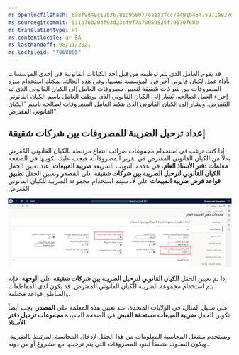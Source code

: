 ```yaml
---
ms.openlocfilehash: 6a8f9d49c12b36781d958077eaea3fcc7a491b45475971a927d939735da8f3bd
ms.sourcegitcommit: 511a76b204f93d23cf9f7a70059525f79170f6bb
ms.translationtype: HT
ms.contentlocale: ar-SA
ms.lasthandoff: 08/11/2021
ms.locfileid: "7068005"
---
```

قد يقوم العامل الذي يتم توظيفه من قِبل أحد الكيانات القانونية في إحدى المؤسسات بأداء عمل لكيان قانوني آخر في المؤسسة نفسها. وفي هذه الحالة، يمكنك استخدام ميزة المصروفات بين شركات شقيقة لتعيين مصروفات العامل إلى الكيان القانوني الذي تم إجراء العمل لصالحه. يُشار إلى الكيان القانوني الذي يوظف العامل باسم الكيان القانوني المُقرض. ويشار إلى الكيان القانوني الذي يتكبد العامل المصروفات لصالحه باسم "الكيان القانوني المقترض".

## <a name="set-up-tax-posting-for-intercompany-expenses"></a>إعداد ترحيل الضريبة للمصروفات بين شركات شقيقة

إذا كنت ترغب في استخدام مجموعات ضرائب انتفاع مرتبطة بالكيان القانوني المُقرض بدلاً من الكيان القانوني المقترض في تقرير المصروفات، فيجب عليك تكوينها في الصفحة **معلمات دفتر الأستاذ العام**، في علامة التبويب السريعة **ضريبة المبيعات**. عند تعيين الحقل **الكيان القانوني لترحيل الضريبة بين شركات شقيقة** على **المصدر** وتعيين الحقل **تطبيق قواعد فرض ضريبة المبيعات** على **لا**، سيتم استخدام مجموعة الضريبة للكيان القانوني المُقرض.

[ ![ لقطة شاشة للصفحة "معلمات دفتر الأستاذ العام".](../media/intercompany-sales-tax-ssm.png)](../media/intercompany-sales-tax-ssm.png#lightbox)


إذا تم تعيين الحقل **الكيان القانوني لترحيل الضريبة بين شركات شقيقة** على **الوجهة**، فإنه يتم استخدام مجموعة الضريبة للكيان القانوني المقترض. قد يكون لدى المقاطعات والمناطق قواعد مختلفة. 

على سبيل المثال، في الولايات المتحدة، عند تعيين هذه المعلمة على **المصدر**، يجب أيضاً تكوين الحقل **ضريبة المبيعات مستحقة القبض** في الصفحة الجديدة **مجموعات ترحيل دفتر الأستاذ**. 

ويستخدم مشغل المحاسبة المعلومات من هذا الحقل لإدخال المحاسبة المرتبط بالضريبة. ويكون السلوك متسقاً لبنود المصروفات التي يتم ترحيلها مع مشروع أو من دونه.


